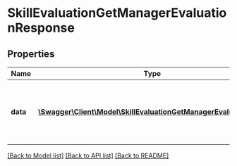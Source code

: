# SkillEvaluationGetManagerEvaluationResponse

## Properties
Name | Type | Description | Notes
------------ | ------------- | ------------- | -------------
**data** | [**\Swagger\Client\Model\SkillEvaluationGetManagerEvaluationData**](SkillEvaluationGetManagerEvaluationData.md) | List of all retrieved users to be or already evaluated from manager | 

[[Back to Model list]](../README.md#documentation-for-models) [[Back to API list]](../README.md#documentation-for-api-endpoints) [[Back to README]](../README.md)



